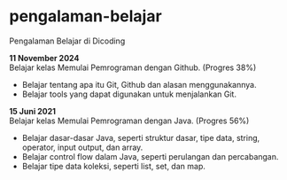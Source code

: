 # pengalaman-belajar

Pengalaman Belajar di Dicoding  

**11 November 2024**  
Belajar kelas Memulai Pemrograman dengan Github. (Progres 38%)  
* Belajar tentang apa itu Git, Github dan alasan menggunakannya.
* Belajar tools yang dapat digunakan untuk menjalankan Git.

**15 Juni 2021**<br>
Belajar kelas Memulai Pemrograman dengan Java. (Progres 56%)  
* Belajar dasar-dasar Java, seperti struktur dasar, tipe data, string, operator, input output, dan array.
* Belajar control flow dalam Java, seperti perulangan dan percabangan.
* Belajar tipe data koleksi, seperti list, set, dan map.
